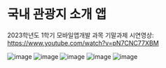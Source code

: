 # 국내 관광지 소개 앱
2023학년도 1학기 모바일앱개발 과목 기말과제
시연영상: https://www.youtube.com/watch?v=pN7CNC77XBM

![image](https://github.com/Josangwon/2023-1_MobileAppAssignment/assets/105706573/5039fc0d-4586-46aa-9ed5-b7c1f35fde80)
![image](https://github.com/Josangwon/2023-1_MobileAppAssignment/assets/105706573/42517181-d729-4561-93e4-997970ac5a5b)
![image](https://github.com/Josangwon/2023-1_MobileAppAssignment/assets/105706573/843065ba-3540-4f4f-85e8-125ee3638938)
![image](https://github.com/Josangwon/2023-1_MobileAppAssignment/assets/105706573/bc657a1e-44f5-45bc-9557-6d1a0b236d84)
![image](https://github.com/Josangwon/2023-1_MobileAppAssignment/assets/105706573/cd742018-2816-4217-ad42-8c2561602f63)
